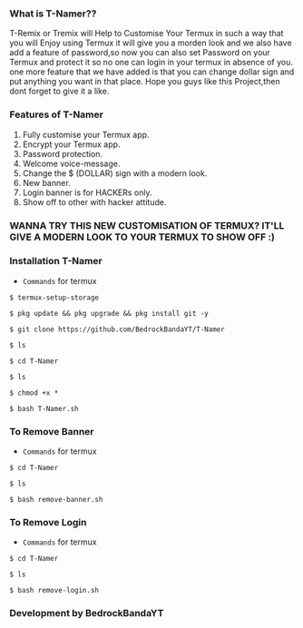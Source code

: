 
### What is T-Namer??
T-Remix or Tremix will Help to Customise Your Termux in such a way that you will Enjoy using Termux it will give you a morden look and we also have add a feature of password,so now you can also set Password on your Termux and protect it so no one can login in your termux in absence of you.
one more feature that we have added is that you can change dollar sign and put anything you want in that place.
Hope you guys like this Project,then dont forget to give it a like.
### Features of T-Namer
   1. Fully customise your Termux app.
   2. Encrypt your Termux app.
   3. Password protection.
   4. Welcome voice-message.
   5. Change the $ (DOLLAR) sign with a modern look.
   6. New banner.
   7. Login banner is for HACKERs only.
   8. Show off to other with hacker attitude.

### WANNA TRY THIS NEW CUSTOMISATION OF TERMUX? IT'LL GIVE A MODERN LOOK TO YOUR TERMUX TO SHOW OFF :)
### Installation T-Namer
* `Commands` for termux
```
$ termux-setup-storage
  
$ pkg update && pkg upgrade && pkg install git -y

$ git clone https://github.com/BedrockBandaYT/T-Namer

$ ls

$ cd T-Namer

$ ls

$ chmod +x *

$ bash T-Namer.sh
```



### To Remove Banner
* `Commands` for termux
```
$ cd T-Namer

$ ls

$ bash remove-banner.sh
```
### To Remove Login
* `Commands` for termux
```
$ cd T-Namer

$ ls

$ bash remove-login.sh
```
### Development by BedrockBandaYT
